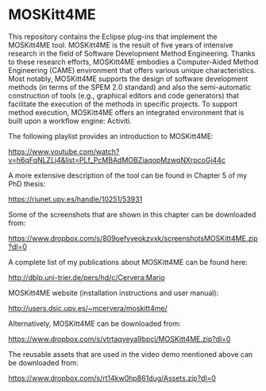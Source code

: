 # MOSKitt4ME

This repository contains the Eclipse plug-ins that implement the MOSKitt4ME tool. MOSKitt4ME is the result of five years of intensive research in the field of Software Development Method Engineering. Thanks to these research efforts, MOSKitt4ME embodies a Computer-Aided Method Engineering (CAME) environment that offers various unique characteristics. Most notably, MOSKitt4ME supports the design of software development methods (in terms of the SPEM 2.0 standard) and also the semi-automatic construction of tools (e.g., graphical editors and code generators) that facilitate the execution of the methods in specific projects. To support method execution, MOSKitt4ME offers an integrated environment that is built upon a workflow engine: Activiti.

The following playlist provides an introduction to MOSKitt4ME:

https://www.youtube.com/watch?v=h6qFqNLZLj4&list=PLf_PcMBAdMOBZiaqopMzwqNXrpcoGj44c

A more extensive description of the tool can be found in Chapter 5 of my PhD thesis:

https://riunet.upv.es/handle/10251/53931

Some of the screenshots that are shown in this chapter can be downloaded from:

https://www.dropbox.com/s/809oefvyeokzvxk/screenshotsMOSKitt4ME.zip?dl=0

A complete list of my publications about MOSKitt4ME can be found here:

http://dblp.uni-trier.de/pers/hd/c/Cervera:Mario

MOSKitt4ME website (installation instructions and user manual):

http://users.dsic.upv.es/~mcervera/moskitt4me/

Alternatively, MOSKitt4ME can be downloaded from:

https://www.dropbox.com/s/vtrtaqyeya9bpcl/MOSKitt4ME.zip?dl=0

The reusable assets that are used in the video demo mentioned above can be downloaded from:

https://www.dropbox.com/s/rt14kw0hp861dug/Assets.zip?dl=0

